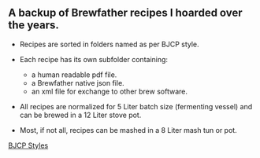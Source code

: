 ## A backup of Brewfather recipes I hoarded over the years.

- Recipes are sorted in folders named as per BJCP style.

- Each recipe has its own subfolder containing:
  - a human readable pdf file.
  - a Brewfather native json file.
  - an xml file for exchange to other brew software.

- All recipes are normalized for 5 Liter batch size (fermenting vessel)
  and can be brewed in a 12 Liter stove pot.

- Most, if not all, recipes can be mashed in a 8 Liter mash tun or pot.

[BJCP Styles](BJCP_Styles.md)
